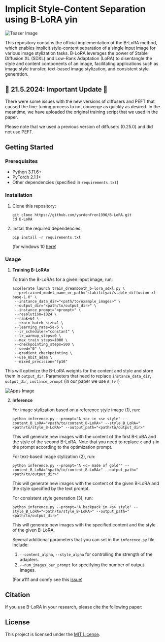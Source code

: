 # Implicit Style-Content Separation using B-LoRA yin

![Teaser Image](docs/teaser_blora.png)

This repository contains the official implementation of the B-LoRA method, which enables implicit style-content separation of a single input image for various image stylization tasks. B-LoRA leverages the power of Stable Diffusion XL (SDXL) and Low-Rank Adaptation (LoRA) to disentangle the style and content components of an image, facilitating applications such as image style transfer, text-based image stylization, and consistent style generation.

## 🔧 21.5.2024: Important Update 🔧
There were some issues with the new versions of diffusers and PEFT that caused the fine-tuning process to not converge as quickly as desired. In the meantime, we have uploaded the original training script that we used in the paper.

Please note that we used a previous version of diffusers (0.25.0) and did not use PEFT.

## Getting Started

### Prerequisites
- Python 3.11.6+
- PyTorch 2.1.1+
- Other dependencies (specified in `requirements.txt`)

### Installation

1. Clone this repository:
   ```
   git clone https://github.com/yardenfren1996/B-LoRA.git
   cd B-LoRA
   ```

2. Install the required dependencies:
   ```
   pip install -r requirements.txt
   ```
   (for windows 10 [here](https://github.com/yardenfren1996/B-LoRA/issues/6))

### Usage

1. **Training B-LoRAs**

   To train the B-LoRAs for a given input image, run:
   ```
   accelerate launch train_dreambooth_b-lora_sdxl.py \
    --pretrained_model_name_or_path="stabilityai/stable-diffusion-xl-base-1.0" \
    --instance_data_dir="<path/to/example_images>" \
    --output_dir="<path/to/output_dir>" \
    --instance_prompt="<prompt>" \
    --resolution=1024 \
    --rank=64 \
    --train_batch_size=1 \
    --learning_rate=5e-5 \
    --lr_scheduler="constant" \
    --lr_warmup_steps=0 \
    --max_train_steps=1000 \
    --checkpointing_steps=500 \
    --seed="0" \
    --gradient_checkpointing \
    --use_8bit_adam \
    --mixed_precision="fp16"
      ```
This will optimize the B-LoRA weights for the content and style and store them in  `output_dir`.
Parameters that need to replace  `instance_data_dir`, `output_dir`, `instance_prompt` (in our paper we use `A [v]`)


![Apps Image](docs/apps_method1.png)

2. **Inference**   

   For image stylization based on a reference style image (1), run:
   ```
   python inference.py --prompt="A <c> in <s> style" --content_B_LoRA="<path/to/content_B-LoRA>" --style_B_LoRA="<path/to/style_B-LoRA>" --output_path="<path/to/output_dir>"
   ```
   This will generate new images with the content of the first B-LoRA and the style of the second B-LoRA.
   Note that you need to replace `c` and `s` in the prompt according to the optimization prompt.

   For text-based image stylization (2), run:
   ```
   python inference.py --prompt="A <c> made of gold"" --content_B_LoRA="<path/to/content_B-LoRA>" --output_path="<path/to/output_dir>"
   ```
   This will generate new images with the content of the given B-LoRA and the style specified by the text prompt.

   For consistent style generation (3), run:
   ```
   python inference.py --prompt="A backpack in <s> style" --style_B_LoRA="<path/to/style_B-LoRA>" --output_path="<path/to/output_dir>"
   ```
   This will generate new images with the specified content and the style of the given B-LoRA.


   Several additional parameters that you can set in the `inference.py` file include:
   1. `--content_alpha`, `--style_alpha` for controlling the strength of the adapters.
   2. `--num_images_per_prompt` for specifying the number of output images.

   (For a111 and comfy see this [issue](https://github.com/yardenfren1996/B-LoRA/issues/7))

## Citation

If you use B-LoRA in your research, please cite the following paper:


## License

This project is licensed under the [MIT License](LICENSE).

